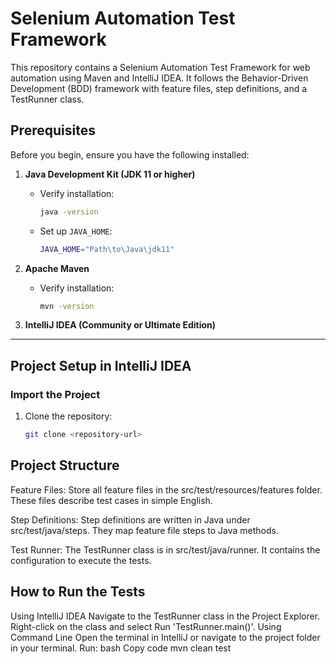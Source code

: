 # Selenium Automation Test Framework

This repository contains a Selenium Automation Test Framework for web automation using Maven and IntelliJ IDEA. It follows the Behavior-Driven Development (BDD) framework with feature files, step definitions, and a TestRunner class.

## Prerequisites

Before you begin, ensure you have the following installed:

1. **Java Development Kit (JDK 11 or higher)**
   - Verify installation:
     ```bash
     java -version
     ```
   - Set up `JAVA_HOME`:
     ```bash
     JAVA_HOME="Path\to\Java\jdk11"
     ```

2. **Apache Maven**
   - Verify installation:
     ```bash
     mvn -version
     ```

3. **IntelliJ IDEA (Community or Ultimate Edition)**

---

## Project Setup in IntelliJ IDEA

### Import the Project
1. Clone the repository:
   ```bash
   git clone <repository-url>
## Project Structure
Feature Files:
Store all feature files in the src/test/resources/features folder. These files describe test cases in simple English.

Step Definitions:
Step definitions are written in Java under src/test/java/steps. They map feature file steps to Java methods.

Test Runner:
The TestRunner class is in src/test/java/runner. It contains the configuration to execute the tests. 

## How to Run the Tests
Using IntelliJ IDEA
Navigate to the TestRunner class in the Project Explorer.
Right-click on the class and select Run 'TestRunner.main()'.
Using Command Line
Open the terminal in IntelliJ or navigate to the project folder in your terminal.
Run:
bash
Copy code
mvn clean test
